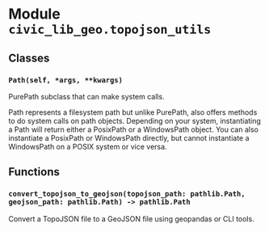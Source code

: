 # Module `civic_lib_geo.topojson_utils`

## Classes

### `Path(self, *args, **kwargs)`

PurePath subclass that can make system calls.

Path represents a filesystem path but unlike PurePath, also offers
methods to do system calls on path objects. Depending on your system,
instantiating a Path will return either a PosixPath or a WindowsPath
object. You can also instantiate a PosixPath or WindowsPath directly,
but cannot instantiate a WindowsPath on a POSIX system or vice versa.

## Functions

### `convert_topojson_to_geojson(topojson_path: pathlib.Path, geojson_path: pathlib.Path) -> pathlib.Path`

Convert a TopoJSON file to a GeoJSON file using geopandas or CLI tools.
